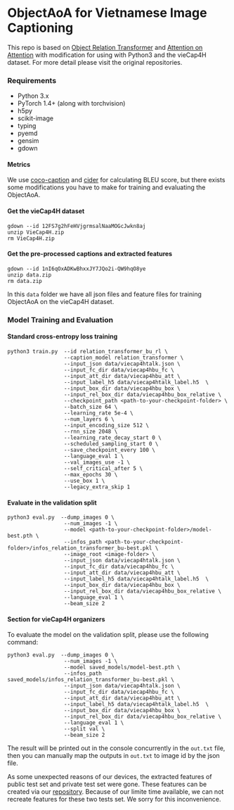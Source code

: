 ObjectAoA for Vietnamese Image Captioning
=================
This repo is based on [Object Relation Transformer](https://github.com/yahoo/object_relation_transformer) and [Attention on Attention](https://github.com/husthuaan/AoANet) with modification for using with Python3 and the vieCap4H dataset. For more detail please visit the original repositories.

### Requirements
* Python 3.x
* PyTorch 1.4+ (along with torchvision)
* h5py
* scikit-image
* typing
* pyemd
* gensim
* gdown

#### Metrics

We use [coco-caption](https://github.com/daqingliu/coco-caption) and [cider](https://github.com/ruotianluo/cider) for calculating BLEU score, but there exists some modifications you have to make for training and evaluating the ObjectAoA.

#### Get the vieCap4H dataset

```
gdown --id 12FS7g2hFeHVjgrmsalNaaMOGcJwkn8aj
unzip VieCap4H.zip
rm VieCap4H.zip
```

#### Get the pre-processed captions and extracted features

```
gdown --id 1nI6qOxADKwBhxxJY7JQo2i-QW9hqO8ye
unzip data.zip
rm data.zip
```

In this `data` folder we have all json files and feature files for training ObjectAoA on the vieCap4H dataset.


### Model Training and Evaluation

#### Standard cross-entropy loss training

```
python3 train.py  --id relation_transformer_bu_rl \
                  --caption_model relation_transformer \
                  --input_json data/viecap4htalk.json \
                  --input_fc_dir data/viecap4hbu_fc \
                  --input_att_dir data/viecap4hbu_att \
                  --input_label_h5 data/viecap4htalk_label.h5  \
                  --input_box_dir data/viecap4hbu_box \
                  --input_rel_box_dir data/viecap4hbu_box_relative \
                  --checkpoint_path <path-to-your-checkpoint-folder> \
                  --batch_size 64 \
                  --learning_rate 5e-4 \
                  --num_layers 6 \
                  --input_encoding_size 512 \
                  --rnn_size 2048 \
                  --learning_rate_decay_start 0 \
                  --scheduled_sampling_start 0 \
                  --save_checkpoint_every 100 \
                  --language_eval 1 \
                  --val_images_use -1 \
                  --self_critical_after 5 \
                  --max_epochs 30 \
                  --use_box 1 \
                  --legacy_extra_skip 1
```

#### Evaluate in the validation split
```
python3 eval.py  --dump_images 0 \
                  --num_images -1 \
                  --model <path-to-your-checkpoint-folder>/model-best.pth \
                  --infos_path <path-to-your-checkpoint-folder>/infos_relation_transformer_bu-best.pkl \
                  --image_root <image-folder> \
                  --input_json data/viecap4htalk.json \
                  --input_fc_dir data/viecap4hbu_fc \
                  --input_att_dir data/viecap4hbu_att \
                  --input_label_h5 data/viecap4htalk_label.h5  \
                  --input_box_dir data/viecap4hbu_box \
                  --input_rel_box_dir data/viecap4hbu_box_relative \
                  --language_eval 1 \
                  --beam_size 2
```

#### Section for vieCap4H organizers
To evaluate the model on the validation split, please use the following command:
```
python3 eval.py  --dump_images 0 \
                  --num_images -1 \
                  --model saved_models/model-best.pth \
                  --infos_path saved_models/infos_relation_transformer_bu-best.pkl \
                  --input_json data/viecap4htalk.json \
                  --input_fc_dir data/viecap4hbu_fc \
                  --input_att_dir data/viecap4hbu_att \
                  --input_label_h5 data/viecap4htalk_label.h5  \
                  --input_box_dir data/viecap4hbu_box \
                  --input_rel_box_dir data/viecap4hbu_box_relative \
                  --language_eval 1 \
                  --split val \
                  --beam_size 2
```                  

The result will be printed out in the console concurrently in the `out.txt` file, then you can manually map the outputs in `out.txt` to image id by the json file.

As some unexpected reasons of our devices, the extracted features of public test set and private test set were gone. These features can be created via our [repository](https://github.com/hieunghia-pat/UIT-BottomUpAttention). Because of our limite time available, we can not recreate features for these two tests set. We sorry for this inconvenience.
